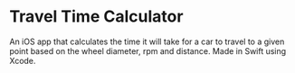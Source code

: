 # Travel Time Calculator
An iOS app that calculates the time it will take for a car to travel to a given point based on the wheel diameter, rpm and distance. Made in Swift using Xcode.
